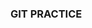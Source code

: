 ### GIT PRACTICE

<!-- 1)))   right side of the directory U is written ,it means that directory is untrack to track this use git add <file name> -->
<!-- 2)))   git commit -m "this is my first commit" -->
<!-- 3)))   git branch -M main -->
<!-- 4)))   git remote add origin URL          .this adds the commit to the origin -->
<!-- 5)))   git remote -v          ,this tells us origin and where we push -->
<!-- 6)))   git push origin main           ,this pushes the file -->
